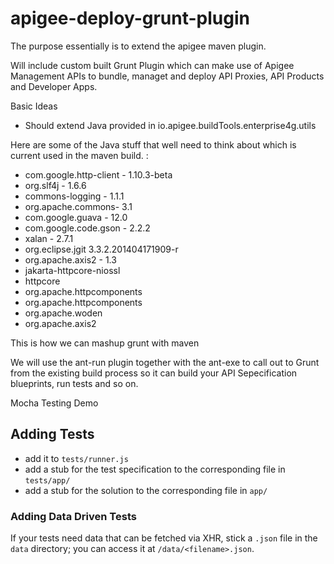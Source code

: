 apigee-deploy-grunt-plugin
==========================

The purpose essentially is to extend the apigee maven plugin.

Will include custom built Grunt Plugin which can make use of Apigee Management APIs to bundle, managet and deploy API Proxies, API Products and Developer Apps.



Basic Ideas

   - Should extend Java provided in io.apigee.buildTools.enterprise4g.utils


Here are some of the Java stuff that well need to think about which is current used in the maven build. :

- com.google.http-client - 1.10.3-beta
- org.slf4j - 1.6.6
- commons-logging - 1.1.1
- org.apache.commons- 3.1
- com.google.guava - 12.0
- com.google.code.gson - 2.2.2
- xalan - 2.7.1
- org.eclipse.jgit 3.3.2.201404171909-r
- org.apache.axis2 - 1.3
- jakarta-httpcore-niossl
- httpcore
- org.apache.httpcomponents
- org.apache.httpcomponents
- org.apache.woden
- org.apache.axis2


This is how we can mashup grunt with maven

We will use the ant-run plugin together with the ant-exe to call out to Grunt from the existing build process so it can build your API Sepecification  blueprints, run tests and so on.


Mocha Testing Demo

## Adding Tests

* add it to `tests/runner.js`
* add a stub for the test specification to the corresponding file in `tests/app/`
* add a stub for the solution to the corresponding file in `app/`


### Adding Data Driven Tests
If your tests need data that can be fetched via XHR, stick a `.json` file in
the `data` directory; you can access it at `/data/<filename>.json`.






